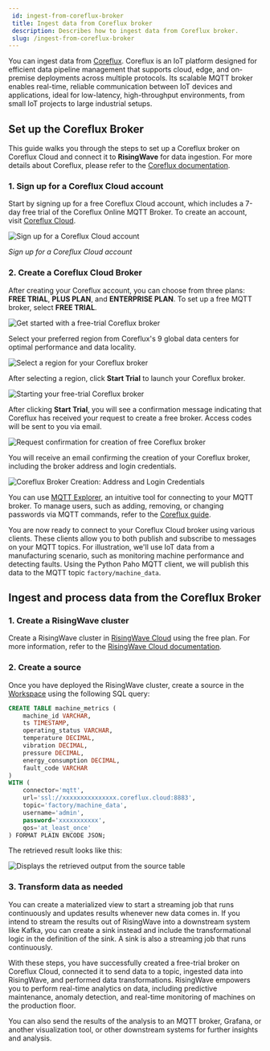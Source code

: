 ```yaml
---
 id: ingest-from-coreflux-broker
 title: Ingest data from Coreflux broker
 description: Describes how to ingest data from Coreflux broker.
 slug: /ingest-from-coreflux-broker
---
```

<head>
  <link rel="canonical" href="https://docs.risingwave.com/docs/current/ingest-from-coreflux-broker/" />
</head>

You can ingest data from [Coreflux](https://coreflux.org/). Coreflux is an IoT platform designed for efficient data pipeline management that supports cloud, edge, and on-premise deployments across multiple protocols. Its scalable MQTT broker enables real-time, reliable communication between IoT devices and applications, ideal for low-latency, high-throughput environments, from small IoT projects to large industrial setups.

## Set up the Coreflux Broker

This guide walks you through the steps to set up a Coreflux broker on Coreflux Cloud and connect it to **RisingWave** for data ingestion. For more details about Coreflux, please refer to the [Coreflux documentation](https://docs.coreflux.org/).

### 1. Sign up for a Coreflux Cloud account

Start by signing up for a free Coreflux Cloud account, which includes a 7-day free trial of the Coreflux Online MQTT Broker. To create an account, visit [Coreflux Cloud](https://auth.coreflux.org/createAccount).

![Sign up for a Coreflux Cloud account](https://github.com/user-attachments/assets/72829ea3-d6b0-4049-885f-fa131a55bf2f)

*Sign up for a Coreflux Cloud account*

### 2. Create a Coreflux Cloud Broker

After creating your Coreflux account, you can choose from three plans: **FREE TRIAL**, **PLUS PLAN**, and **ENTERPRISE PLAN**. To set up a free MQTT broker, select **FREE TRIAL**.

![Get started with a free-trial Coreflux broker](https://github.com/user-attachments/assets/3cb31ee3-0f52-4330-8825-700c611bf452)

Select your preferred region from Coreflux's 9 global data centers for optimal performance and data locality.

![Select a region for your Coreflux broker](https://github.com/user-attachments/assets/b4ca764e-cc14-4de0-9927-aa6ed6a9aa5b)

After selecting a region, click **Start Trial** to launch your Coreflux broker.

![Starting your free-trial Coreflux broker](https://github.com/user-attachments/assets/031ad9d6-1772-4e5a-86f7-23888c285363)

After clicking **Start Trial**, you will see a confirmation message indicating that Coreflux has received your request to create a free broker. Access codes will be sent to you via email.

![Request confirmation for creation of free Coreflux broker](https://github.com/user-attachments/assets/e90e4568-a1df-44df-bb10-d25a34e68479)

You will receive an email confirming the creation of your Coreflux broker, including the broker address and login credentials.

![Coreflux Broker Creation: Address and Login Credentials](https://github.com/user-attachments/assets/a9865d4e-392e-49ca-8412-9864b2fc0304)

You can use [MQTT Explorer](http://mqtt-explorer.com/), an intuitive tool for connecting to your MQTT broker. To manage users, such as adding, removing, or changing passwords via MQTT commands, refer to the [Coreflux guide](https://docs.coreflux.org/getting-started/mqtt-explorer-and-coreflux-cloud-broker/).

You are now ready to connect to your Coreflux Cloud broker using various clients. These clients allow you to both publish and subscribe to messages on your MQTT topics. For illustration, we'll use IoT data from a manufacturing scenario, such as monitoring machine performance and detecting faults. Using the Python Paho MQTT client, we will publish this data to the MQTT topic `factory/machine_data`.


## Ingest and process data from the Coreflux Broker

### 1. Create a RisingWave cluster

Create a RisingWave cluster in [RisingWave Cloud](https://cloud.risingwave.com/) using the free plan. For more information, refer to the [RisingWave Cloud documentation](https://docs.risingwave.com/cloud/manage-clusters/).

### 2. Create a source

Once you have deployed the RisingWave cluster, create a source in the [Workspace](https://docs.risingwave.com/cloud/console-overview/) using the following SQL query:

```sql
CREATE TABLE machine_metrics (
    machine_id VARCHAR,
    ts TIMESTAMP,
    operating_status VARCHAR,
    temperature DECIMAL,
    vibration DECIMAL, 
    pressure DECIMAL, 
    energy_consumption DECIMAL, 
    fault_code VARCHAR
)
WITH (
    connector='mqtt',
    url='ssl://xxxxxxxxxxxxxxx.coreflux.cloud:8883',
    topic='factory/machine_data',
    username='admin',
    password='xxxxxxxxxxx',
    qos='at_least_once'
) FORMAT PLAIN ENCODE JSON;
```
The retrieved result looks like this:

![Displays the retrieved output from the source table](https://github.com/user-attachments/assets/50bfd6de-89d7-4af1-92b3-51789b508e9c)

### 3. Transform data as needed

You can create a materialized view to start a streaming job that runs continuously and updates results whenever new data comes in. If you intend to stream the results out of RisingWave into a downstream system like Kafka, you can create a sink instead and include the transformational logic in the definition of the sink. A sink is also a streaming job that runs continuously.


With these steps, you have successfully created a free-trial broker on Coreflux Cloud, connected it to send data to a topic, ingested data into RisingWave, and performed data transformations. RisingWave empowers you to perform real-time analytics on data, including predictive maintenance, anomaly detection, and real-time monitoring of machines on the production floor.

You can also send the results of the analysis to an MQTT broker, Grafana, or another visualization tool, or other downstream systems for further insights and analysis.
